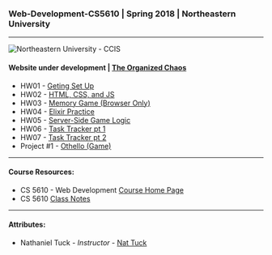 ### Web-Development-CS5610 | Spring 2018 | Northeastern University
___
![Northeastern University - CCIS](https://www.northeastern.edu/guidelines/images/page/CCISLogo_S_bR.png)

#### Website under development | [The Organized Chaos](organizedchaos.me)
  * HW01 - [Geting Set Up](hw01.organizedchaos.me)
  * HW02 - [HTML, CSS, and JS](hw02.organizedchaos.me)
  * HW03 - [Memory Game (Browser Only)](https://github.com/vipul018/Web-Development-CS5610/tree/master/hw03/memory)
  * HW04 - [Elixir Practice](https://github.com/vipul018/Web-Development-CS5610/tree/master/hw04/calc)
  * HW05 - [Server-Side Game Logic](memory.organizedchaos.me)
  * HW06 - [Task Tracker pt 1](tasktracker.organizedchaos.me)
  * HW07 - [Task Tracker pt 2](tasks2.organizedchaos.me)
  * Project #1 - [Othello (Game)](othello.organizedchaos.me)
___

#### Course Resources:
  * CS 5610 - Web Development [Course Home Page](http://www.ccs.neu.edu/home/ntuck/courses/2018/01/cs4550/) 
  * CS 5610 [Class Notes](http://www.ccs.neu.edu/home/ntuck/courses/2018/01/cs4550/notes/)
___
#### Attributes:
  * Nathaniel Tuck - _Instructor_ - [Nat Tuck](https://www.ccis.northeastern.edu/people/nathaniel-tuck/)
